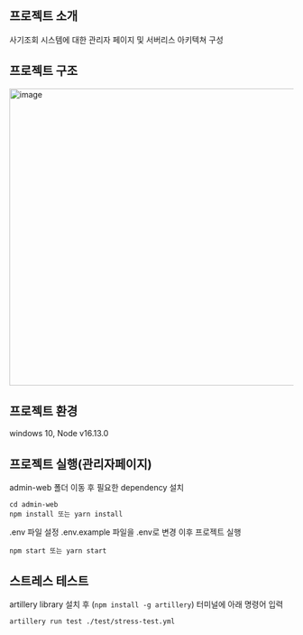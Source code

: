## 프로젝트 소개

사기조회 시스템에 대한 관리자 페이지 및 서버리스 아키텍쳐 구성

## 프로젝트 구조

<img width="526" alt="image" src="https://user-images.githubusercontent.com/64527451/146667977-4553ca2f-300f-4c77-bb96-2880415b08ba.png">

## 프로젝트 환경

windows 10, Node v16.13.0

## 프로젝트 실행(관리자페이지)

admin-web 폴더 이동 후 필요한 dependency 설치

```shell
cd admin-web
npm install 또는 yarn install
```

.env 파일 설정 .env.example 파일을 .env로 변경
이후 프로젝트 실행

```shell
npm start 또는 yarn start
```

## 스트레스 테스트

artillery library 설치 후 (`npm install -g artillery`) 터미널에 아래 명령어 입력

```shell
artillery run test ./test/stress-test.yml
```
